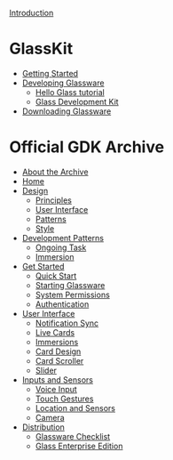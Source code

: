 [Introduction](introduction.md)

# GlassKit
- [Getting Started](./getting-started.md)
- [Developing Glassware](./development/index.md)
	- [Hello Glass tutorial](./development/hello-glass.md)
	- [Glass Development Kit](./development/gdk/index.md)
- [Downloading Glassware](./glassware/index.md)

# Official GDK Archive
- [About the Archive](./archive/index.md)
- [Home](./archive/glass/index.md)
- [Design](./archive/glass/design/index.md)
	- [Principles](./archive/glass/design/principles.md)
	- [User Interface](./archive/glass/design/ui.md)
	- [Patterns](./archive/glass/design/patterns.md)
	- [Style](./archive/glass/design/style.md)
- [Development Patterns](./archive/glass/develop/patterns/index.md)
	- [Ongoing Task](./archive/glass/develop/patterns/ongoing-task.md)
	- [Immersion](./archive/glass/develop/patterns/immersion.md)
- [Get Started](./archive/glass/develop/gdk/index.md)
	- [Quick Start](./archive/glass/develop/gdk/quick-start.md)
	- [Starting Glassware](./archive/glass/develop/gdk/starting-glassware.md)
	- [System Permissions](./archive/glass/develop/gdk/permissions.md)
	- [Authentication](./archive/glass/develop/gdk/authentication.md)
- [User Interface](./archive/glass/develop/gdk/index.md)
	- [Notification Sync](./archive/glass/develop/gdk/notification-sync.md)
	- [Live Cards](./archive/glass/develop/gdk/live-cards.md)
	- [Immersions](./archive/glass/develop/gdk/immersions.md)
	- [Card Design](./archive/glass/develop/gdk/card-design.md)
	- [Card Scroller](./archive/glass/develop/gdk/card-scroller.md)
	- [Slider](./archive/glass/develop/gdk/slider.md)
- [Inputs and Sensors](./archive/glass/develop/gdk/index.md)
	- [Voice Input](./archive/glass/develop/gdk/voice.md)
	- [Touch Gestures](./archive/glass/develop/gdk/touch.md)
	- [Location and Sensors](./archive/glass/develop/gdk/location-sensors.md)
	- [Camera](./archive/glass/develop/gdk/camera.md)
- [Distribution](./archive/glass/distribute/index.md)
	- [Glassware Checklist](./archive/glass/distribute/checklist.md)
	<!-- glassware update -->
	<!-- voice command checklist -->
	<!-- branding guidelines -->
	<!-- best practices -->
	- [Glass Enterprise Edition](./archive/glass/distribute/glass-enterprise.md)
